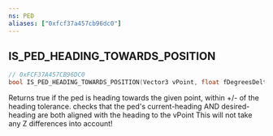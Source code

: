 ```yaml
---
ns: PED
aliases: ["0xfcf37a457cb96dc0"]
---
```

## IS_PED_HEADING_TOWARDS_POSITION

```c
// 0xFCF37A457CB96DC0
bool IS_PED_HEADING_TOWARDS_POSITION(Vector3 vPoint, float fDegreesDelta);
```

Returns true if the ped is heading towards the given point, within +/- of the heading tolerance. checks that the ped's current-heading AND desired-heading are both aligned with the heading to the vPoint This will not take any Z differences into account!


